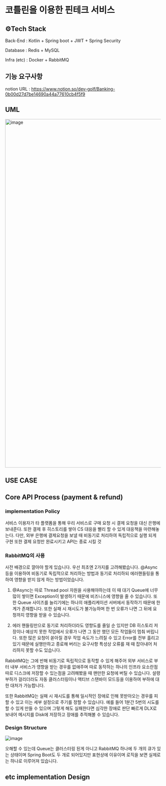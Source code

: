 # 코틀린을 이용한 핀테크 서비스

## ⚙️Tech Stack

Back-End : Kotlin + Spring boot + JWT + Spring Security

Database : Redis + MySQL

Infra (etc) : Docker + RabbitMQ

## 기능 요구사항 

notion URL : https://www.notion.so/dev-golf/Banking-0b00d27d7be14690a44a77610cb4f5f9 

## UML

<img width="1126" alt="image" src="https://user-images.githubusercontent.com/77387861/229456761-02353690-7a47-4756-81ed-b802d0db61a1.png">


## USE CASE 

## Core API Process (payment & refund)

### implementation Policy

서비스 이용자가 타 플랫폼을 통해 우리 서비스로 구매 요청 시 결제 요청을 대신 은행에 보내준다. 또한 결제 후 히스토리를 쌓아 CS 대응을 빨리 할 수 있게 대응책을 마련해놓는다.
다만, 외부 은행에 결제요청을 보낼 때 비동기로 처리하여 독립적으로 실행 되게 구현 또한 결제 요청만 완료시키고 API는 종료 시킬 것

### RabbitMQ의 사용

사전 배경으로 깔아야 할게 있습니다. 우선 최초엔 2가지를 고려해봤습니다. @Async 등을 이용하여 비동기로 독립적으로 처리하는 방법과 동기로 처리하되 에러핸들링을 통하여 영향을 받지 않게 하는 방법이었습니다.

1. @Async는 따로 Thread pool 자원을 사용해야하는데 이 때 대기 Queue에 너무 많이 쌓이면 Exception이 발생하기 때문에 비즈니스에 영향을 줄 수 있습니다. 또한 Queue 사이즈를 늘리기에는 하나의 애플리케이션 서버에서 동작하기 때문에 한계가 존재합니다. 또한 실패 시 재시도가 불가능하며 한 번 오류가 나면 그 뒤에 요청까지 영향을 받을 수 있습니다. 

2. 에러 핸들링만으로 동기로 처리하더라도 영향도를 줄일 순 있지만 DB 히스토리 저장이나 예상치 못한 작업에서 오류가 나면 그 동안 했던 모든 작업들이 멈춰 버립니다. 또한 많은 요청이 쏟아질 경우 작업 속도가 느려질 수 있고 Error를 전부 흘리고 있기 때문에 실행만하고 종료해 버리는 요구사항 특성상 오류를 재 때 잡아내어 처리하지 못할 수도 있습니다. 

RabbitMQ는 그에 반해 비동기로 독립적으로 동작할 수 있게 해주어 외부 서비스로 부터 내부 서비스가 영향을 받는 경우를 없애주며 따로 동작하는 하나의 인프라 요소란점 따로 디스크에 저장할 수 있는점을 고려해봤을 때 왠만한 요청에 버틸 수 있습니다. 설령 부하가 걸리더라도 자동 클러스터링이나 액티브 스탠바이 모드등을 이용하여 부하에 대한 대처가 가능합니다.

또한 RabbitMQ는 실패 시 재시도를 통해 일시적인 장애로 인해 못받아오는 경우를 피할 수 있고 이는 세부 설정으로 주기를 정할 수 있습니다. 예를 들어 1분간 5번의 시도를 할 수 있게 만들 수 있으며 그렇게 해도 실패한다면 심각한 장애로 판단 빠르게 DLX로 보내어 메시지를 Disk에 저장하고 장애를 추적해볼 수 있습니다. 

### Design Structure

![image](https://user-images.githubusercontent.com/77387861/229472955-c69ee095-90a3-4e0c-b6e5-87ca2d463f9e.png)


오해할 수 있는데 Queue는 클러스터링 된게 아니고 RabbitMQ 하나에 두 개의 큐가 있는 상태이며 Spring Boot도 두 개로 되어있지만 표현상에 이유이며 로직을 보면 실제로는 하나로 이루어져 있습니다.


## etc implementation Design
